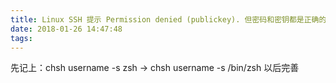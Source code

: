 ```yaml
---
title: Linux SSH 提示 Permission denied (publickey). 但密码和密钥都是正确的?
date: 2018-01-26 14:47:48
tags:
---
```

先记上：chsh username -s zsh -> chsh username -s /bin/zsh 以后完善
